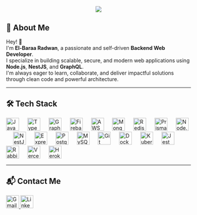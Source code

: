<h1 align="center">
  <img src="https://readme-typing-svg.herokuapp.com?font=Boxed+Round&size=40&duration=4000&color=a9fef7&center=true&vCenter=true&width=800&height=100&lines=El-Baraa+Radwan;Backend+WEB+Developer" />
</h1>

## 🚀 About Me

Hey! 👋  
I'm **El-Baraa Radwan**, a passionate and self-driven **Backend Web Developer**.  
I specialize in building scalable, secure, and modern web applications using **Node.js**, **NestJS**, and **GraphQL**.  
I'm always eager to learn, collaborate, and deliver impactful solutions through clean code and powerful architecture.

---

## 🛠️ Tech Stack

<div align="left">
  <img src="https://cdn.jsdelivr.net/gh/devicons/devicon/icons/javascript/javascript-original.svg" height="35" alt="JavaScript" />
  <img width="15" />
  <img src="https://cdn.simpleicons.org/typescript/3178C6" height="35" alt="TypeScript" />
  <img width="15" />
  <img src="https://cdn.simpleicons.org/graphql/E10098" height="35" alt="GraphQL" />
  <img width="15" />
  <img src="https://cdn.simpleicons.org/firebase/FFCA28" height="35" alt="Firebase" />
  <img width="15" />
  <img src="https://cdn.simpleicons.org/aws/232F3E" height="35" alt="AWS S3" />
  <img width="15" />
  <img src="https://cdn.simpleicons.org/mongodb/47A248" height="35" alt="MongoDB" />
  <img width="15" />
  <img src="https://cdn.simpleicons.org/redis/DC382D" height="35" alt="Redis" />
  <img width="15" />
  <img src="https://cdn.simpleicons.org/prisma/2D3748" height="35" alt="Prisma" />
  <img width="15" />
  <img src="https://cdn.simpleicons.org/nodedotjs/339933" height="35" alt="Node.js" />
  <img width="15" />
  <img src="https://img.shields.io/badge/NestJS-E0234E?logo=nestjs&logoColor=white&style=for-the-badge" height="35" alt="NestJS" />
  <img width="15" />
  <img src="https://img.shields.io/badge/Express-000000?logo=express&logoColor=white&style=for-the-badge" height="35" alt="Express" />
  <img width="15" />
  <img src="https://cdn.simpleicons.org/postgresql/4169E1" height="35" alt="PostgreSQL" />
  <img width="15" />
  <img src="https://skillicons.dev/icons?i=mysql" height="35" alt="MySQL" />
  <img width="15" />
  <img src="https://cdn.simpleicons.org/git/F05032" height="35" alt="Git" />
  <img width="15" />
  <img src="https://cdn.simpleicons.org/docker/2496ED" height="35" alt="Docker" />
  <img width="15" />
  <img src="https://cdn.simpleicons.org/kubernetes/326CE5" height="35" alt="Kubernetes" />
  <img width="15" />
  <img src="https://cdn.simpleicons.org/jest/C21325" height="35" alt="Jest" />
  <img width="15" />
  <img src="https://cdn.simpleicons.org/rabbitmq/FF6600" height="35" alt="RabbitMQ" />
  <img width="15" />
  <img src="https://skillicons.dev/icons?i=vercel" height="35" alt="Vercel" />
  <img width="15" />
  <img src="https://skillicons.dev/icons?i=heroku" height="35" alt="Heroku" />
</div>

---

## 📬 Contact Me

<div align="left">
  <a href="mailto:elbaraa.s.radwan@gmail.com" target="_blank">
    <img src="https://img.shields.io/static/v1?message=Gmail&logo=gmail&label=&color=D14836&logoColor=white&labelColor=&style=for-the-badge" height="35" alt="Gmail" />
  </a>
  <a href="https://www.linkedin.com/in/elbaraa-radwan/" target="_blank">
    <img src="https://img.shields.io/static/v1?message=LinkedIn&logo=linkedin&label=&color=0077B5&logoColor=white&labelColor=&style=for-the-badge" height="35" alt="LinkedIn" />
  </a>
</div>
